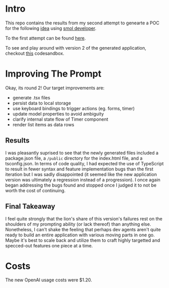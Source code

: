 # Intro

This repo contains the results from my second attempt to genearte a POC for the following [idea](https://handsome-femur-998.notion.site/TBD-d2425bb47fc1408e90e4ab928590f0bb?pvs=4) using [smol developer](https://github.com/smol-ai/developer).

To the first attempt can be found [here](https://github.com/ermartinez13/poc-with-smol-v1/tree/main).

To see and play around with version 2 of the generated application, checkout [this](https://codesandbox.io/p/github/ermartinez13/poc-with-smol-v2/main?workspaceId=ce2ee9c5-9e3c-4906-8a66-51ac2d9f846b) codesandbox.

# Improving The Prompt

Okay, its round 2! Our target improvements are:

- generate .tsx files
- persist data to local storage
- use keyboard bindings to trigger actions (eg. forms, timer)
- update model properties to avoid ambiguity
- clarify internal state flow of Timer component
- render list items as data rows

## Results

I was pleasantly suprised to see that the newly generated files included a package.json file, a `/public` directory for the index.html file, and a tsconfig.json. In terms of code quality, I had expected the use of TypeScript to result in fewer syntax and feature implementation bugs than the first iteration but I was sadly disappointed (it seemed like the new application version was ultimately a regression instead of a progression). I once again began addressing the bugs found and stopped once I judged it to not be worth the cost of continuing.

## Final Takeaway

I feel quite strongly that the lion's share of this version's failures rest on the shoulders of my prompting ability (or lack thereof) than anything else. Nonetheless, I can't shake the feeling that perhaps dev agents aren't quite ready to build an entire application with various moving parts in one go. Maybe it's best to scale back and utilize them to craft highly targetted and specced-out features one piece at a time.

# Costs

The new OpenAI usage costs were $1.20.
